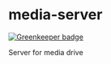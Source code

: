 # media-server

[![Greenkeeper badge](https://badges.greenkeeper.io/lazyDrive/lazy-server.svg)](https://greenkeeper.io/)

Server for media drive

